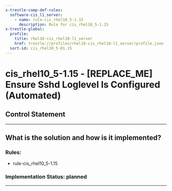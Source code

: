 ```yaml
---
x-trestle-comp-def-rules:
  software-cis_l1_server:
    - name: rule-cis_rhel10_5-1.15
      description: Rule for cis_rhel10_5-1.15
x-trestle-global:
  profile:
    title: rhel10-cis_rhel10-l1_server
    href: trestle://profiles/rhel10-cis_rhel10-l1_server/profile.json
  sort-id: cis_rhel10_5-01.15
---
```


# cis_rhel10_5-1.15 - \[REPLACE_ME\] Ensure Sshd Loglevel Is Configured (Automated)

## Control Statement

______________________________________________________________________

## What is the solution and how is it implemented?

<!-- For implementation status enter one of: implemented, partial, planned, alternative, not-applicable -->

<!-- Note that the list of rules under ### Rules: is read-only and changes will not be captured after assembly to JSON -->

<!-- Add control implementation description here for control: cis_rhel10_5-1.15 -->

### Rules:

  - rule-cis_rhel10_5-1.15

### Implementation Status: planned

______________________________________________________________________
